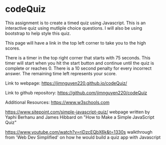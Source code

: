 # codeQuiz
This assignment is to create a timed quiz using Javascript.  This is an interactive quiz using mutliple choice questions.  I will also be using bootstrap to help style this quiz.

This page will have a link in the top left corner to take you to the high scores.  

There is a timer in the top right corner that starts with 75 seconds.  This timer will start when you hit the start button and continue until the quiz is complete or reaches 0.  There is a 10 second penalty for every incorrect answer.  The remaining time left represents your score.  

Link to webpage: https://jimnguyen220.github.io/codeQuiz/

Link to github repository: https://github.com/jimnguyen220/codeQuiz

Additional Resources:
https://www.w3schools.com

https://www.sitepoint.com/simple-javascript-quiz/
webpage written by Yaphi Berhanu and James Hibbard on "How to Make a Simple JavaScript Quiz"

https://www.youtube.com/watch?v=riDzcEQbX6k&t=1330s
walkthrough from 'Web Dev Simplified' on how he would build a quiz app with Javascript 